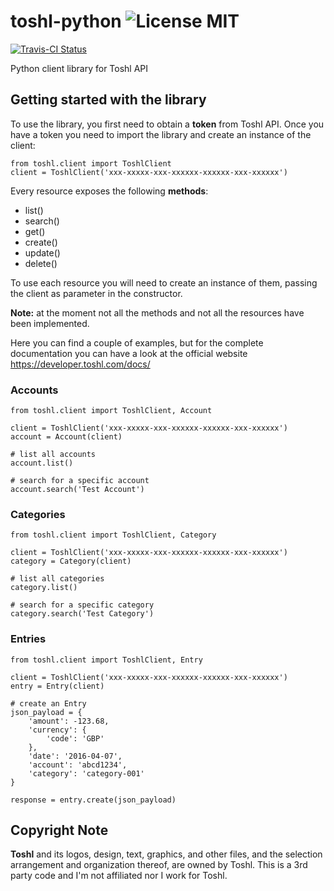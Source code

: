 # toshl-python ![License MIT](https://go-shields.herokuapp.com/license-MIT-blue.png)

[![Travis-CI Status](https://secure.travis-ci.org/andreagrandi/toshl-python.png?branch=master)](http://travis-ci.org/#!/andreagrandi/toshl-python)

Python client library for Toshl API

## Getting started with the library

To use the library, you first need to obtain a **token** from Toshl API.
Once you have a token you need to import the library and create an instance of the client:

```
from toshl.client import ToshlClient
client = ToshlClient('xxx-xxxxx-xxx-xxxxxx-xxxxxx-xxx-xxxxxx')
```

Every resource exposes the following **methods**:

* list()
* search()
* get()
* create()
* update()
* delete()

To use each resource you will need to create an instance of them, passing the client as parameter in the constructor.

**Note:** at the moment not all the methods and not all the resources have been implemented.

Here you can find a couple of examples, but for the complete documentation you can have a look at the official website https://developer.toshl.com/docs/

### Accounts

```
from toshl.client import ToshlClient, Account

client = ToshlClient('xxx-xxxxx-xxx-xxxxxx-xxxxxx-xxx-xxxxxx')
account = Account(client)

# list all accounts
account.list()

# search for a specific account
account.search('Test Account')
```

### Categories

```
from toshl.client import ToshlClient, Category

client = ToshlClient('xxx-xxxxx-xxx-xxxxxx-xxxxxx-xxx-xxxxxx')
category = Category(client)

# list all categories
category.list()

# search for a specific category
category.search('Test Category')
```

### Entries

```
from toshl.client import ToshlClient, Entry

client = ToshlClient('xxx-xxxxx-xxx-xxxxxx-xxxxxx-xxx-xxxxxx')
entry = Entry(client)

# create an Entry
json_payload = {
    'amount': -123.68,
    'currency': {
        'code': 'GBP'
    },
    'date': '2016-04-07',
    'account': 'abcd1234',
    'category': 'category-001'
}

response = entry.create(json_payload)
```

## Copyright Note
**Toshl** and its logos, design, text, graphics, and other files, and the selection arrangement and organization thereof, are owned by Toshl.
This is a 3rd party code and I'm not affiliated nor I work for Toshl.
